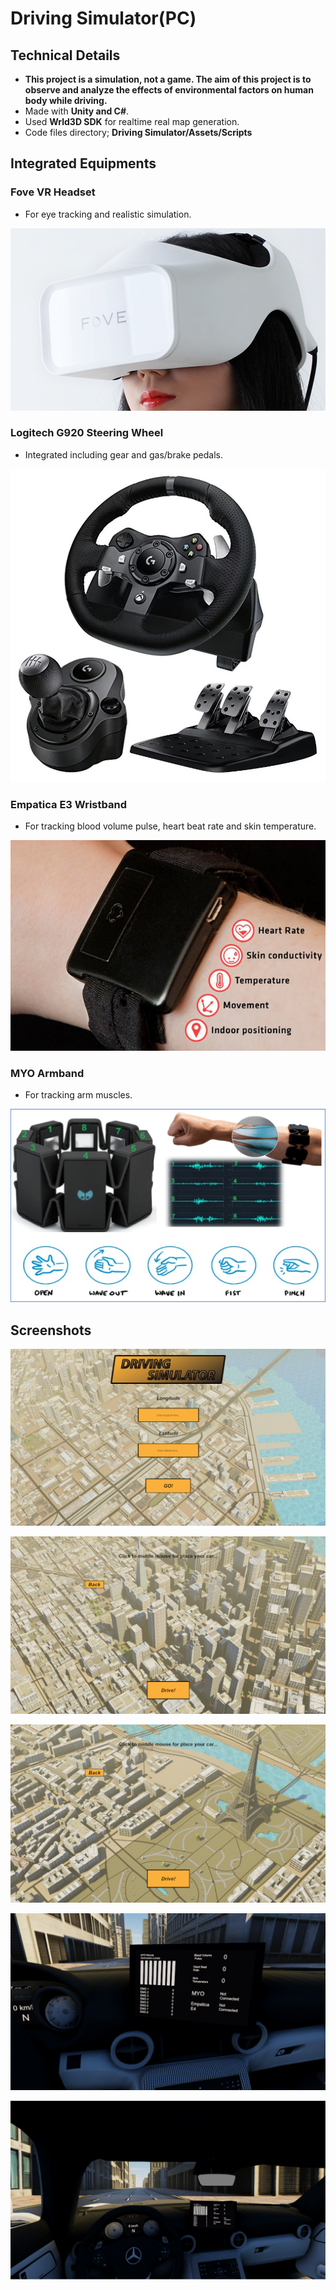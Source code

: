 # Driving Simulator(PC)
## Technical Details  
  
* **This project is a simulation, not a game. The aim of this project is to observe and analyze the effects of environmental factors on human body while driving.**  
* Made with **Unity and C#**.  
* Used **Wrld3D SDK** for realtime real map generation.  
* Code files directory; **Driving Simulator/Assets/Scripts**
  
## Integrated Equipments  
  
### Fove VR Headset  
* For eye tracking and realistic simulation.  
  
![](/Images/Fove_VR.png)  
### Logitech G920 Steering Wheel  
* Integrated including gear and gas/brake pedals.  
  
![](/Images/Logitech_G920.jfif)  
### Empatica E3 Wristband  
* For tracking blood volume pulse, heart beat rate and skin temperature.  
  
![](/Images/Empatica_E3.jpeg)  
### MYO Armband  
* For tracking arm muscles.  
  
![](/Images/MYO_Armband.png)  
  
## Screenshots  
  
![](/Images/Screenshot1.png)  
  
![](/Images/Screenshot2.png)  
  
![](/Images/Screenshot3.png)  
  
![](/Images/Screenshot4.png)  
  
![](/Images/Screenshot5.png)
